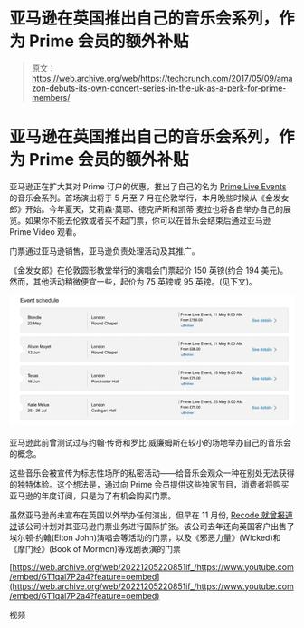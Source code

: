 # 亚马逊在英国推出自己的音乐会系列，作为 Prime 会员的额外补贴 

> 原文：<https://web.archive.org/web/https://techcrunch.com/2017/05/09/amazon-debuts-its-own-concert-series-in-the-uk-as-a-perk-for-prime-members/>

# 亚马逊在英国推出自己的音乐会系列，作为 Prime 会员的额外补贴

亚马逊正在扩大其对 Prime 订户的优惠，推出了自己的名为 [Prime Live Events](https://web.archive.org/web/20221205220851/https://tickets.amazon.co.uk/prime-live-events) 的音乐会系列。首场演出将于 5 月至 7 月在伦敦举行，本月晚些时候从《金发女郎》开始。今年夏天，艾莉森·莫耶、德克萨斯和凯蒂·麦拉也将各自举办自己的展览。如果你不能去伦敦或者买不起门票，你可以在音乐会结束后通过亚马逊 Prime Video 观看。

门票通过亚马逊销售，亚马逊负责处理活动及其推广。

《金发女郎》在伦敦圆形教堂举行的演唱会门票起价 150 英镑(约合 194 美元)。然而，其他活动稍微便宜一些，起价为 75 英镑或 95 英镑。(见下文)。

![](img/b6a4c1c140c308f2e1533d5f52e531c0.png)

亚马逊此前曾测试过与约翰·传奇和罗比·威廉姆斯在较小的场地举办自己的音乐会的概念。

这些音乐会被宣传为标志性场所的私密活动——给音乐会观众一种在别处无法获得的独特体验。这个想法是，通过向 Prime 会员提供这些独家节目，消费者将购买亚马逊的年度订阅，只是为了有机会购买门票。

虽然亚马逊尚未宣布在英国以外举办任何演出，但早在 11 月份, [Recode 就曾报道过](https://web.archive.org/web/20221205220851/https://www.recode.net/2016/11/22/13706832/amazon-tickets-ticketmaster-prime)该公司计划对其亚马逊门票业务进行国际扩张。该公司去年还向英国客户出售了埃尔顿·约翰(Elton John)演唱会等活动的门票，以及《邪恶力量》(Wicked)和《摩门经》(Book of Mormon)等戏剧表演的门票

[https://web.archive.org/web/20221205220851if_/https://www.youtube.com/embed/GT1qal7P2a4?feature=oembed](https://web.archive.org/web/20221205220851if_/https://www.youtube.com/embed/GT1qal7P2a4?feature=oembed)

视频